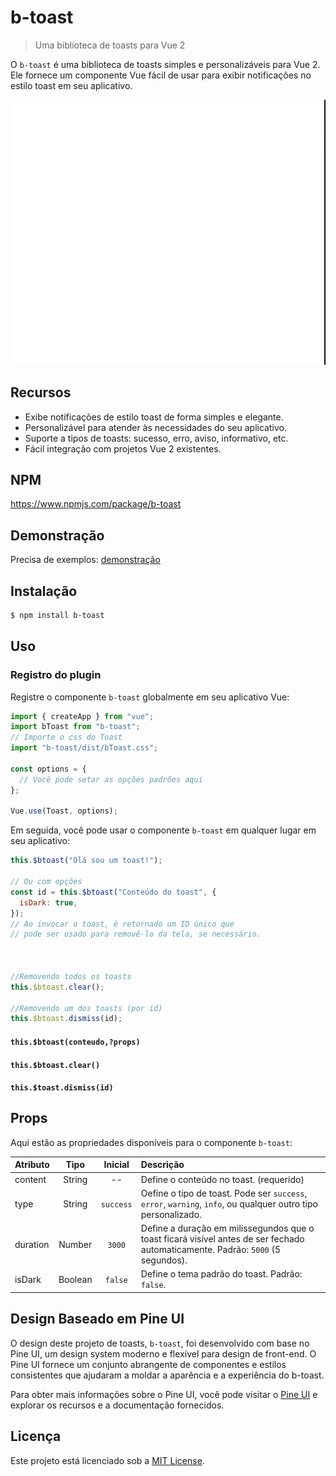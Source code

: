 # b-toast
> Uma biblioteca de toasts para Vue 2

O `b-toast` é uma biblioteca de toasts simples e personalizáveis para Vue 2. Ele fornece um componente Vue fácil de usar para exibir notificações no estilo toast em seu aplicativo.

![](./example.gif)

## Recursos

- Exibe notificações de estilo toast de forma simples e elegante.
- Personalizável para atender às necessidades do seu aplicativo.
- Suporte a tipos de toasts: sucesso, erro, aviso, informativo, etc.
- Fácil integração com projetos Vue 2 existentes.

## NPM
https://www.npmjs.com/package/b-toast

## Demonstração

Precisa de exemplos: [demonstração](https://btreedevelopers.github.io/b-toast/)

## Instalação

```bash
$ npm install b-toast
```

## Uso

### Registro do plugin

Registre o componente `b-toast` globalmente em seu aplicativo Vue:

```javascript
import { createApp } from "vue";
import bToast from "b-toast";
// Importe o css do Toast
import "b-toast/dist/bToast.css";

const options = {
  // Você pode setar as opções padrões aqui
};

Vue.use(Toast, options);
```

Em seguida, você pode usar o componente `b-toast` em qualquer lugar em seu aplicativo:

```javascript
this.$btoast("Olá sou um toast!");

// Ou com opções
const id = this.$btoast("Conteúdo do toast", {
  isDark: true,
});
// Ao invocar o toast, é retornado um ID único que 
// pode ser usado para removê-lo da tela, se necessário.



//Removendo todos os toasts
this.$btoast.clear();

//Removendo um dos toasts (por id)
this.$btoast.dismiss(id);


```

#### `this.$btoast(conteudo,?props)`

#### `this.$btoast.clear()`

#### `this.$toast.dismiss(id)`

## Props

Aqui estão as propriedades disponíveis para o componente `b-toast`:

| Atributo    |   Tipo   |    Inicial     | Descrição                                                                   |
|:-------------|:--------:|:--------------:|:------------------------------------------------------------------------------|
| content      |  String  |       --       | Define o conteúdo no toast. (requerido) |
| type         |  String  |   `success`    | Oefine o tipo de toast. Pode ser `success`, `error`, `warning`, `info`, ou qualquer outro tipo personalizado.|
| duration     |  Number  |     `3000`     | Define a duração em milissegundos que o toast ficará visível antes de ser fechado automaticamente. Padrão: `5000` (5 segundos).|
| isDark  | Boolean  |     `false`     | Define o tema padrão do toast. Padrão: `false`.|


## Design Baseado em Pine UI

O design deste projeto de toasts, `b-toast`, foi desenvolvido com base no Pine UI, um design system moderno e flexível para design de front-end. O Pine UI fornece um conjunto abrangente de componentes e estilos consistentes que ajudaram a moldar a aparência e a experiência do b-toast.

Para obter mais informações sobre o Pine UI, você pode visitar o [Pine UI](https://www.behance.net/gallery/161882269/Design-System-Pine-UI-v1-bTree) e explorar os recursos e a documentação fornecidos.

## Licença

Este projeto está licenciado sob a [MIT License](https://opensource.org/licenses/MIT).

